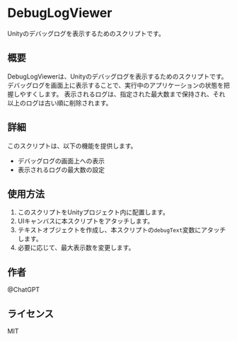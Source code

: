 # DebugLogViewer

Unityのデバッグログを表示するためのスクリプトです。

## 概要

DebugLogViewerは、Unityのデバッグログを表示するためのスクリプトです。
デバッグログを画面上に表示することで、実行中のアプリケーションの状態を把握しやすくします。
表示されるログは、指定された最大数まで保持され、それ以上のログは古い順に削除されます。

## 詳細

このスクリプトは、以下の機能を提供します。

- デバッグログの画面上への表示
- 表示されるログの最大数の設定

## 使用方法

1. このスクリプトをUnityプロジェクト内に配置します。
2. UIキャンバスに本スクリプトをアタッチします。
3. テキストオブジェクトを作成し、本スクリプトの`debugText`変数にアタッチします。
4. 必要に応じて、最大表示数を変更します。

## 作者

@ChatGPT

## ライセンス

MIT